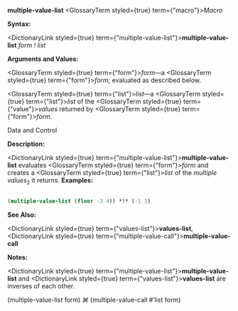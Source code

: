**multiple-value-list** <GlossaryTerm styled={true} term={"macro"}><i>Macro</i></GlossaryTerm> 



**Syntax:** 



<DictionaryLink styled={true} term={"multiple-value-list"}><b>multiple-value-list</b></DictionaryLink> *form ! list* 



**Arguments and Values:** 



<GlossaryTerm styled={true} term={"form"}><i>form</i></GlossaryTerm>—a <GlossaryTerm styled={true} term={"form"}><i>form</i></GlossaryTerm>; evaluated as described below. 



<GlossaryTerm styled={true} term={"list"}><i>list</i></GlossaryTerm>—a <GlossaryTerm styled={true} term={"list"}><i>list</i></GlossaryTerm> of the <GlossaryTerm styled={true} term={"value"}><i>values</i></GlossaryTerm> returned by <GlossaryTerm styled={true} term={"form"}><i>form</i></GlossaryTerm>. 



Data and Control 



 



 



**Description:** 



<DictionaryLink styled={true} term={"multiple-value-list"}><b>multiple-value-list</b></DictionaryLink> evaluates <GlossaryTerm styled={true} term={"form"}><i>form</i></GlossaryTerm> and creates a <GlossaryTerm styled={true} term={"list"}><i>list</i></GlossaryTerm> of the *multiple values*<sub>2</sub> it returns. **Examples:**
```lisp

(multiple-value-list (floor -3 4)) *!* (-1 1) 

```
**See Also:** 



<DictionaryLink styled={true} term={"values-list"}><b>values-list</b></DictionaryLink>, <DictionaryLink styled={true} term={"multiple-value-call"}><b>multiple-value-call</b></DictionaryLink> 



**Notes:** 



<DictionaryLink styled={true} term={"multiple-value-list"}><b>multiple-value-list</b></DictionaryLink> and <DictionaryLink styled={true} term={"values-list"}><b>values-list</b></DictionaryLink> are inverses of each other. 



(multiple-value-list form) *⌘* (multiple-value-call #’list form) 



